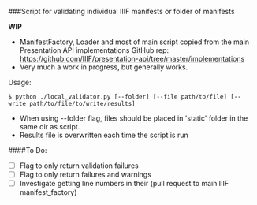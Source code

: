 ###Script for validating individual IIIF manifests or folder of manifests

**WIP**

* ManifestFactory, Loader and most of main script copied from the main Presentation API implementations GitHub rep: https://github.com/IIIF/presentation-api/tree/master/implementations
* Very much a work in progress, but generally works.

Usage:

    $ python ./local_validator.py [--folder] [--file path/to/file] [--write path/to/file/to/write/results]

* When using --folder flag, files should be placed in 'static' folder in the same dir as script.
* Results file is overwritten each time the script is run

####To Do:

* [ ] Flag to only return validation failures
* [ ] Flag to only return failures and warnings
* [ ] Investigate getting line numbers in their (pull request to main IIIF manifest_factory)
